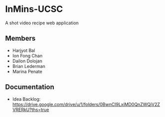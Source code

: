 # InMins-UCSC
A shot video recipe web application


## Members
* Harjyot Bal
* Ion Fong Chan
* Dailon Dolojan
* Brian Lederman
* Marina Penate


## Documentation
* Idea Backlog: https://drive.google.com/drive/u/1/folders/0BwnCI9LxiMD0QnZWQjV2ZVRERkU?ths=true
